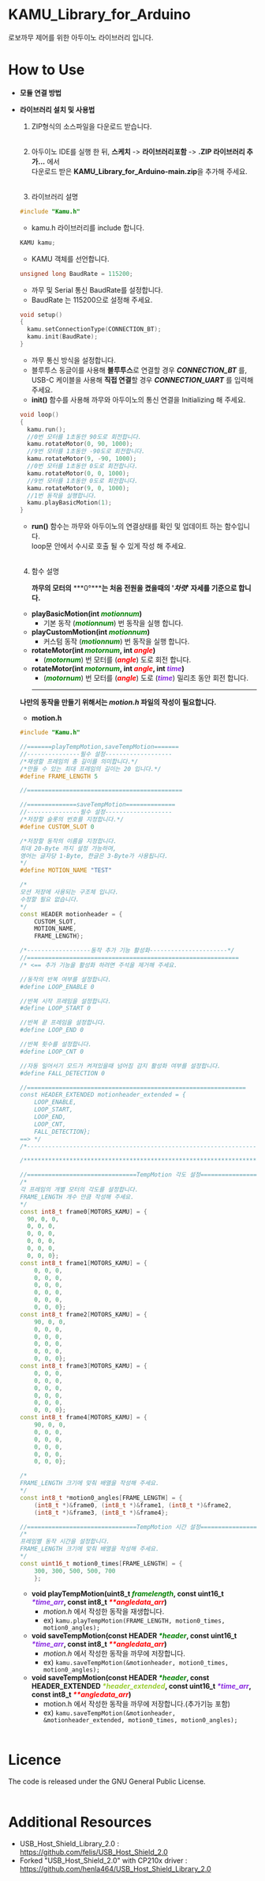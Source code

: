 # KAMU_Library_for_Arduino
로보까무 제어를 위한 아두이노 라이브러리 입니다.


# How to Use
* **모듈 연결 방법**

* **라이브러리 설치 및 사용법**
  1. ZIP형식의 소스파일을 다운로드 받습니다.<br/><br/>
  
    
  2. 아두이노 IDE를 실행 한 뒤,  **스케치** -> **라이브러리포함** -> **.ZIP 라이브러리 추가...** 에서 <br/> 다운로드 받은 **KAMU_Library_for_Arduino-main.zip**을 추가해 주세요.<br/><br/>

    
  3. 라이브러리 설명

    ```c++
    #include "Kamu.h"
    ```
    * kamu.h 라이브러리를 include 합니다.

    ```c++
    KAMU kamu;
    ```
    * KAMU 객체를 선언합니다.

    ```c++
    unsigned long BaudRate = 115200;
    ```
    * 까무 및 Serial 통신 BaudRate를 설정합니다.
    * BaudRate 는 115200으로 설정해 주세요.

    ```c++
    void setup()
    {
      kamu.setConnectionType(CONNECTION_BT);
      kamu.init(BaudRate);
    }
    ```
    * 까무 통신 방식을 설정합니다.
    * 블루투스 동글이를 사용해 **블루투스**로 연결할 경우 ***CONNECTION_BT*** 를,<br/>USB-C 케이블을 사용해 **직접 연결**할 경우 ***CONNECTION_UART*** 를 입력해 주세요.
    * **init()** 함수를 사용해 까무와 아두이노의 통신 연결을 Initializing 해 주세요. 

     ```c++
     void loop()
     {
       kamu.run();
       //0번 모터를 1초동안 90도로 회전합니다.
       kamu.rotateMotor(0, 90, 1000);
       //9번 모터를 1초동안 -90도로 회전합니다.
       kamu.rotateMotor(9, -90, 1000);
       //0번 모터를 1초동안 0도로 회전합니다.
       kamu.rotateMotor(0, 0, 1000);
       //9번 모터를 1초동안 0도로 회전합니다.
       kamu.rotateMotor(9, 0, 1000);
       //1번 동작을 실행합니다.
       kamu.playBasicMotion(1);
     }
     ```
    * **run()** 함수는 까무와 아두이노의 연결상태를 확인 및 업데이트 하는 함수입니다.<br/>loop문 안에서 수시로 호출 될 수 있게 작성 해 주세요.<br/><br/>

  4. 함수 설명
   
      **까무의 모터의** ***0°*****는 처음 전원을 켰을때의 '*****차렷*****' 자세를 기준으로 합니다.** 

    * **playBasicMotion(int *<span style="color:Green">motionnum</span>*)**
      * 기본 동작 (***<span style="color:Green">motionnum</span>***) 번 동작을 실행 합니다.
    * **playCustomMotion(int *<span style="color:Green">motionnum</span>*)**
      * 커스텀 동작 (***<span style="color:Green">motionnum</span>***) 번 동작을 실행 합니다.
    * **rotateMotor(int *<span style="color:Green">motornum</span>*, int *<span style="color:Red">angle</span>*)**
      * (***<span style="color:Green">motornum</span>***) 번 모터를 (***<span style="color:Red">angle</span>***) 도로 회전 합니다.
    * **rotateMotor(int *<span style="color:Green">motornum</span>*, int *<span style="color:Red">angle</span>*, int *<span style="color:Blueviolet">time</span>*)**
      * (***<span style="color:Green">motornum</span>***) 번 모터를 (***<span style="color:Red">angle</span>***) 도로 (***<span style="color:Blueviolet">time</span>***) 밀리초 동안 회전 합니다.
      ---
    **나만의 동작을 만들기 위해서는 *motion.h* 파일의 작성이 필요합니다.<br/>**
    * **motion.h**
    ```c++
    #include "Kamu.h"

    //=======playTempMotion,saveTempMotion=======
    //---------------필수 설정-------------------
    /*재생할 프레임의 총 길이를 의미합니다.*/
    /*만들 수 있는 최대 프레임의 길이는 20 입니다.*/
    #define FRAME_LENGTH 5

    //============================================

    //==============saveTempMotion==============
    //---------------필수 설정-------------------
    /*저장할 슬롯의 번호를 지정합니다.*/
    #define CUSTOM_SLOT 0

    /*저장할 동작의 이름을 지정합니다.
    최대 20-Byte 까지 설정 가능하며,
    영어는 글자당 1-Byte, 한글은 3-Byte가 사용됩니다.
    */
    #define MOTION_NAME "TEST"

    /*
    모션 저장에 사용되는 구조체 입니다.
    수정할 필요 없습니다.
    */
    const HEADER motionheader = {
        CUSTOM_SLOT,
        MOTION_NAME,
        FRAME_LENGTH};

    /*------------------동작 추가 기능 활성화----------------------*/
    //============================================================
    /* <== 추가 기능을 활성화 하려면 주석을 제거해 주세요.

    //동작의 반복 여부를 설정합니다.
    #define LOOP_ENABLE 0

    //반복 시작 프레임을 설정합니다.
    #define LOOP_START 0

    //반복 끝 프레임을 설정합니다.
    #define LOOP_END 0

    //반복 횟수를 설정합니다.
    #define LOOP_CNT 0

    //자동 일어서기 모드가 켜져있을때 넘어짐 감지 활성화 여부를 설정합니다.
    #define FALL_DETECTION 0

    //==============================================================
    const HEADER_EXTENDED motionheader_extended = {
        LOOP_ENABLE,
        LOOP_START,
        LOOP_END,
        LOOP_CNT,
        FALL_DETECTION};
    ==> */
    /*-----------------------------------------------------------------*/

    /**************************************************************************************************************************************************************/

    //===============================TempMotion 각도 설정===========================
    /*
    각 프레임의 개별 모터의 각도를 설정합니다.
    FRAME_LENGTH 개수 만큼 작성해 주세요.
    */
    const int8_t frame0[MOTORS_KAMU] = {
      90, 0, 0, 
      0, 0, 0, 
      0, 0, 0, 
      0, 0, 0, 
      0, 0, 0, 
      0, 0, 0};
    const int8_t frame1[MOTORS_KAMU] = {
        0, 0, 0,
        0, 0, 0,
        0, 0, 0,
        0, 0, 0,
        0, 0, 0,
        0, 0, 0};
    const int8_t frame2[MOTORS_KAMU] = {
        90, 0, 0,
        0, 0, 0,
        0, 0, 0,
        0, 0, 0,
        0, 0, 0,
        0, 0, 0};
    const int8_t frame3[MOTORS_KAMU] = {
        0, 0, 0,
        0, 0, 0,
        0, 0, 0,
        0, 0, 0,
        0, 0, 0,
        0, 0, 0};
    const int8_t frame4[MOTORS_KAMU] = {
        90, 0, 0,
        0, 0, 0,
        0, 0, 0,
        0, 0, 0,
        0, 0, 0,
        0, 0, 0};
    
    /*
    FRAME_LENGTH 크기에 맞춰 배열을 작성해 주세요.
    */
    const int8_t *motion0_angles[FRAME_LENGTH] = {
        (int8_t *)&frame0, (int8_t *)&frame1, (int8_t *)&frame2,
        (int8_t *)&frame3, (int8_t *)&frame4};

    //===============================TempMotion 시간 설정===========================
    /*
    프레임별 동작 시간을 설정합니다.
    FRAME_LENGTH 크기에 맞춰 배열을 작성해 주세요.
    */
    const uint16_t motion0_times[FRAME_LENGTH] = {
        300, 300, 500, 500, 700
        };

    ```
    * **void playTempMotion(uint8_t *<span style="color:Green">framelength</span>*, const uint16_t *<span style="color:Blueviolet">\*time_arr</span>*, const int8_t *<span style="color:Red">\*\*angledata_arr</span>*)**
      * *motion.h* 에서 작성한 동작을 재생합니다.
      * ex) `kamu.playTempMotion(FRAME_LENGTH, motion0_times, motion0_angles);`
    * **void saveTempMotion(const HEADER *<span style="color:Green">\*header</span>*, const uint16_t *<span style="color:Blueviolet">\*time_arr</span>*, const int8_t *<span style="color:Red">\*\*angledata_arr</span>*)**
      * *motion.h* 에서 작성한 동작을 까무에 저장합니다.
      * ex) `kamu.saveTempMotion(&motionheader, motion0_times, motion0_angles);`
    * **void saveTempMotion(const HEADER *<span style="color:Green">\*header</span>*, const HEADER_EXTENDED *<span style="color:Yellowgreen">\*header_extended</span>*, const uint16_t *<span style="color:Blueviolet">\*time_arr</span>*, const int8_t *<span style="color:Red">\*\*angledata_arr</span>*)**
      * motion.h 에서 작성한 동작을 까무에 저장합니다.(추가기능 포함)
      * ex) `kamu.saveTempMotion(&motionheader, &motionheader_extended, motion0_times, motion0_angles);`<br/><br/>
# Licence
The code is released under the GNU General Public License.<br/><br/>


# Additional Resources
* USB_Host_Shield_Library_2.0  : <https://github.com/felis/USB_Host_Shield_2.0>
* Forked "USB_Host_Shield_2.0" with CP210x driver : <https://github.com/henla464/USB_Host_Shield_Library_2.0>
